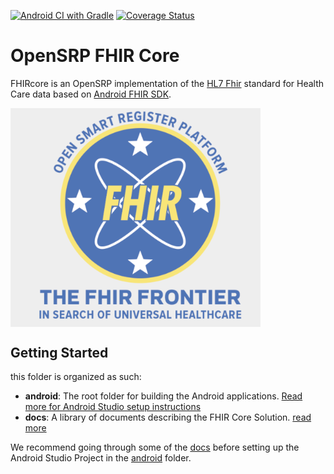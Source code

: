 [![Android CI with Gradle](https://github.com/opensrp/fhircore/actions/workflows/ci.yml/badge.svg)](https://github.com/opensrp/fhircore/actions/workflows/ci.yml)
[![Coverage Status](https://coveralls.io/repos/github/opensrp/fhircore/badge.svg?branch=main)](https://coveralls.io/github/opensrp/fhircore?branch=main)

# OpenSRP FHIR Core

FHIRcore is an OpenSRP implementation of the [HL7 Fhir](http://hl7.org/fhir/R4/index.html) standard for Health Care data based on [Android FHIR SDK](https://github.com/google/android-fhir).

<img align=center width=400 src="docs/assets/fhircore.png">

## Getting Started
this folder is organized as such:
* **android**: The root folder for building the Android applications. [Read more for Android Studio setup instructions](android/README.md)
* **docs**: A library of documents describing the FHIR Core Solution. [read more](docs/README.md)

We recommend going through some of the [docs](docs) before setting up the Android Studio Project in the [android](android) folder.
